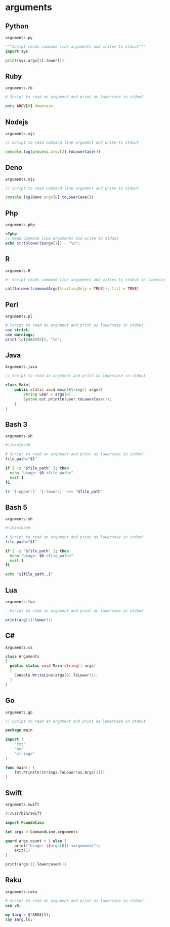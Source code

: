 # arguments

## Python

`arguments.py`

```python
"""Script reads command line arguments and writes to stdout"""
import sys

print(sys.argv[1].lower())

```

## Ruby

`arguments.rb`

```ruby
# Script to read an argument and print as lowercase in stdout

puts ARGV[0].downcase

```

## Nodejs

`arguments.mjs`

```javascript
// Script to read command line argument and write to stdout

console.log(process.argv[2].toLowerCase())
```

## Deno

`arguments.mjs`

```javascript
// Script to read command line argument and write to stdout

console.log(Deno.args[0].toLowerCase())

```

## Php

`arguments.php`

```php
<?php
// Read command line arguments and write to stdout
echo strtolower($argv[1]) . "\n";

```

## R

`arguments.R`

```r
#' Script reads command line arguments and writes to stdout in lowercase

cat(tolower(commandArgs(trailingOnly = TRUE)), fill = TRUE)

```

## Perl

`arguments.pl`

```perl
# Script to read an argument and print as lowercase in stdout
use strict;
use warnings;
print lc($ARGV[0]), "\n";

```

## Java

`Arguments.java`

```java
// Script to read an argument and print as lowercase in stdout

class Main{
    public static void main(String[] args){
        String user = args[0];
        System.out.println(user.toLowerCase());
    }
}

```

## Bash 3

`arguments.sh`

```bash
#!/bin/bash

# Script to read an argument and print as lowercase in stdout
file_path="$1"

if [ -z "$file_path" ]; then
  echo "Usage: $0 <file_path>"
  exit 1
fi

tr '[:upper:]' '[:lower:]' <<< "$file_path"

```

## Bash 5

`arguments.sh`

```bash
#!/bin/bash

# Script to read an argument and print as lowercase in stdout
file_path="$1"

if [ -z "$file_path" ]; then
  echo "Usage: $0 <file_path>"
  exit 1
fi

echo "${file_path,,}"

```

## Lua

`arguments.lua`

```lua
--Script to read an argument and print as lowercase in stdout

print(arg[1]:lower())

```

## C#

`Arguments.cs`

```csharp
class Arguments
{
  public static void Main(string[] args)
  {
    Console.WriteLine(args[0].ToLower());
  }
}

```

## Go

`arguments.go`

```go
// Script to read an argument and print as lowercase in stdout

package main

import (
	"fmt"
	"os"
	"strings"
)

func main() {
	fmt.Println(strings.ToLower(os.Args[1]))
}

```

## Swift

`arguments.swift`

```swift
#!/usr/bin/swift

import Foundation

let args = CommandLine.arguments

guard args.count > 1 else {
    print("Usage: \(args[0]) <argument>");
    exit(1)
}

print(args[1].lowercased())

```

## Raku

`arguments.raku`

```raku
# Script to read an argument and print as lowercase in stdout
use v6;

my $arg = @*ARGS[0];
say $arg.lc;

```


